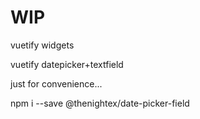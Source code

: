 # WIP

vuetify widgets

vuetify datepicker+textfield

just for convenience...

npm i --save @thenightex/date-picker-field
